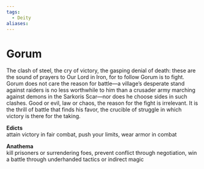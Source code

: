 ```yaml
---
tags:
  - Deity
aliases:
---
```

# Gorum
The clash of steel, the cry of victory, the gasping denial of death: these are the sound of prayers to Our Lord in Iron, for to follow Gorum is to fight. Gorum does not care the reason for battle—a village’s desperate stand against raiders is no less worthwhile to him than a crusader army marching against demons in the Sarkoris Scar—nor does he choose sides in such clashes. Good or evil, law or chaos, the reason for the fight is irrelevant. It is the thrill of battle that finds his favor, the crucible of struggle in which victory is there for the taking.

**Edicts**  
attain victory in fair combat, push your limits, wear armor in combat

**Anathema**  
kill prisoners or surrendering foes, prevent conflict through negotiation, win a battle through underhanded tactics or indirect magic